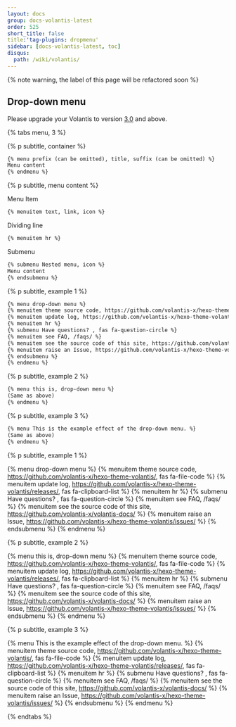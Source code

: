 ```yaml
---
layout: docs
group: docs-volantis-latest
order: 525
short_title: false
title:'tag-plugins: dropmenu'
sidebar: [docs-volantis-latest, toc]
disqus:
  path: /wiki/volantis/
---
```


{% note warning, the label of this page will be refactored soon %}



## Drop-down menu

Please upgrade your Volantis to version <u>3.0</u> and above.

{% tabs menu, 3 %}

<!-- tab syntax format -->

{% p subtitle, container %}

```md
{% menu prefix (can be omitted), title, suffix (can be omitted) %}
Menu content
{% endmenu %}
```

{% p subtitle, menu content %}

Menu Item

```md
{% menuitem text, link, icon %}
```

Dividing line

```md
{% menuitem hr %}
```

Submenu

```md
{% submenu Nested menu, icon %}
Menu content
{% endsubmenu %}
```

<!-- endtab -->

<!-- Tab example writing -->

{% p subtitle, example 1 %}

```md
{% menu drop-down menu %}
{% menuitem theme source code, https://github.com/volantis-x/hexo-theme-volantis/, fas fa-file-code %}
{% menuitem update log, https://github.com/volantis-x/hexo-theme-volantis/releases/, fas fa-clipboard-list %}
{% menuitem hr %}
{% submenu Have questions? , fas fa-question-circle %}
{% menuitem see FAQ, /faqs/ %}
{% menuitem see the source code of this site, https://github.com/volantis-x/volantis-docs/ %}
{% menuitem raise an Issue, https://github.com/volantis-x/hexo-theme-volantis/issues/ %}
{% endsubmenu %}
{% endmenu %}
```

{% p subtitle, example 2 %}

```md
{% menu this is, drop-down menu %}
(Same as above)
{% endmenu %}
```

{% p subtitle, example 3 %}

```md
{% menu This is the example effect of the drop-down menu. %}
(Same as above)
{% endmenu %}
```

<!-- endtab -->

<!-- tab example effect -->

{% p subtitle, example 1 %}

{% menu drop-down menu %}
{% menuitem theme source code, https://github.com/volantis-x/hexo-theme-volantis/, fas fa-file-code %}
{% menuitem update log, https://github.com/volantis-x/hexo-theme-volantis/releases/, fas fa-clipboard-list %}
{% menuitem hr %}
{% submenu Have questions? , fas fa-question-circle %}
{% menuitem see FAQ, /faqs/ %}
{% menuitem see the source code of this site, https://github.com/volantis-x/volantis-docs/ %}
{% menuitem raise an Issue, https://github.com/volantis-x/hexo-theme-volantis/issues/ %}
{% endsubmenu %}
{% endmenu %}

{% p subtitle, example 2 %}

{% menu this is, drop-down menu %}
{% menuitem theme source code, https://github.com/volantis-x/hexo-theme-volantis/, fas fa-file-code %}
{% menuitem update log, https://github.com/volantis-x/hexo-theme-volantis/releases/, fas fa-clipboard-list %}
{% menuitem hr %}
{% submenu Have questions? , fas fa-question-circle %}
{% menuitem see FAQ, /faqs/ %}
{% menuitem see the source code of this site, https://github.com/volantis-x/volantis-docs/ %}
{% menuitem raise an Issue, https://github.com/volantis-x/hexo-theme-volantis/issues/ %}
{% endsubmenu %}
{% endmenu %}

{% p subtitle, example 3 %}

{% menu This is the example effect of the drop-down menu. %}
{% menuitem theme source code, https://github.com/volantis-x/hexo-theme-volantis/, fas fa-file-code %}
{% menuitem update log, https://github.com/volantis-x/hexo-theme-volantis/releases/, fas fa-clipboard-list %}
{% menuitem hr %}
{% submenu Have questions? , fas fa-question-circle %}
{% menuitem see FAQ, /faqs/ %}
{% menuitem see the source code of this site, https://github.com/volantis-x/volantis-docs/ %}
{% menuitem raise an Issue, https://github.com/volantis-x/hexo-theme-volantis/issues/ %}
{% endsubmenu %}
{% endmenu %}

<!-- endtab -->

{% endtabs %}